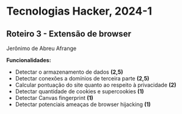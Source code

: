 # Tecnologias Hacker, 2024-1

## Roteiro 3 - Extensão de browser

Jerônimo de Abreu Afrange

**Funcionalidades:**
- Detectar o armazenamento de dados **(2,5)**
- Detectar conexões a domínios de terceira parte **(2,5)**
- Calcular pontuação do site quanto ao respeito à privacidade **(2)**
- Detectar quantidade de cookies e supercookies **(1)**
- Detectar Canvas fingerprint **(1)**
- Detectar potenciais ameaças de browser hijacking **(1)**
